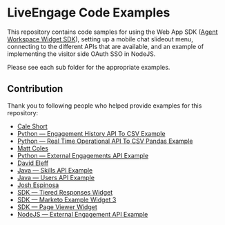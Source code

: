 # LiveEngage Code Examples

This repository contains code samples for using the Web App SDK ([Agent Workspace Widget SDK](https://s3-eu-west-1.amazonaws.com/ce-sr/CA/SDK+Guides/Agent+Workspace+Widget+SDK.pdf)), setting up a mobile chat slideout menu, connecting to the different APIs that are available, and an example of implementing the visitor side OAuth SSO in NodeJS.

Please see each sub folder for the appropriate examples.

## Contribution

Thank you to following people who helped provide examples for this repository:

* [Cale Short](https://github.com/WildYorkies)
 * [Python — Engagement History API To CSV Example](https://github.com/LiveEngage-Examples/LiveEngage-Engagement-History-API/tree/master/Python-EngagementHistoryAPI-ToCSV)
 * [Python — Real Time Operational API To CSV Pandas Example](https://github.com/LiveEngage-Examples/LiveEngage-Real-Time-Operational-API/tree/master/Python-rt-api-to_csv-pandas-Example)
* [Matt Coles](https://github.com/MattJColes)
 * [Python — External Engagements API Example](https://github.com/LiveEngage-Examples/LiveEngage-External-Engagements-API/tree/master/Python-ExternalEngagementsAPISample)
* [David Eleff](https://github.com/deleff)
 * [Java — Skills API Example](https://github.com/LiveEngage-Examples/LiveEngage-Skills-API/tree/master/Java-SkillsAPI-Example)
 * [Java — Users API Example](https://github.com/LiveEngage-Examples/LiveEngage-Users-API/tree/master/Java)
* [Josh Espinosa](https://github.com/Hauuguu)
 * [SDK — Tiered Responses Widget](https://github.com/scottwestover/LiveEngageExamples/tree/master/WebAppSDK/TieredResponsesWidget)
 * [SDK — Marketo Example Widget 3](https://github.com/scottwestover/LiveEngageExamples/tree/master/WebAppSDK/MarketoExampleWidget3)
 * [SDK — Page Viewer Widget](https://github.com/scottwestover/LiveEngageExamples/tree/master/WebAppSDK/PageViewerWidget)
 * [NodeJS — External Engagement API Example](https://github.com/LiveEngage-Examples/LiveEngage-External-Engagements-API/tree/master/Node-ExternalEngagementsAPISample)